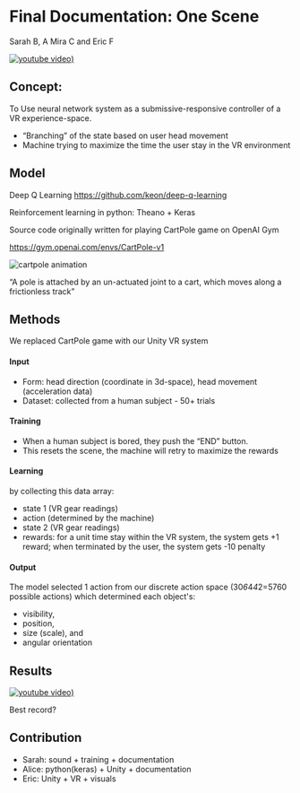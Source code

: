 # Final Documentation: One Scene
Sarah B, A Mira C and Eric F

[![youtube video](https://img.youtube.com/vi/zwdh9L1OKEc/0.jpg))](https://youtu.be/zwdh9L1OKEc)

## Concept:
To Use neural network system as a submissive-responsive controller of a VR experience-space.

* “Branching” of the state based on user head movement
* Machine trying to maximize the time the user stay in the VR environment

## Model
Deep Q Learning
https://github.com/keon/deep-q-learning

Reinforcement learning in python: Theano + Keras

Source code originally written for playing CartPole game on OpenAI Gym

https://gym.openai.com/envs/CartPole-v1

![cartpole animation](https://keon.io/images/deep-q-learning/animation.gif)

“A pole is attached by an un-actuated joint to a cart, which moves along a frictionless track”

## Methods
We replaced CartPole game with our Unity VR system

#### Input
* Form: head direction (coordinate in 3d-space), head movement (acceleration data)
* Dataset: collected from a human subject - 50+ trials

#### Training
* When a human subject is bored, they push the “END” button.
* This resets the scene, the machine will retry to maximize the rewards

#### Learning
by collecting this data array:
* state 1 (VR gear readings)
* action (determined by the machine)
* state 2 (VR gear readings)
* rewards: for a unit time stay within the VR system, the system gets +1 reward; when terminated by the user, the system gets -10 penalty

#### Output
The model selected 1 action from our discrete action space (30*6*4*4*2=5760 possible actions)
which determined each object's:
* visibility,
* position,
* size (scale), and
* angular orientation

## Results

[![youtube video](https://img.youtube.com/vi/zwdh9L1OKEc/0.jpg))](https://youtu.be/zwdh9L1OKEc)

Best record?

## Contribution
* Sarah: sound + training + documentation
* Alice: python(keras) + Unity + documentation
* Eric: Unity + VR + visuals
